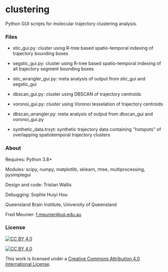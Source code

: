 # clustering
Python GUI scripts for molecular trajectory clustering analysis.

### Files
* stic_gui.py: cluster using R-tree based spatio-temporal indexing of trajectory bounding boxes

* segstic_gui.py: cluster using R-tree based spatio-temporal indexing of all trajectory segment bounding boxes

* stic_wrangler_gui.py: meta analysis of output from stic_gui and segstic_gui

* dbscan_gui.py: cluster using DBSCAN of trajectory centroids

* voronoi_gui.py: cluster using Voronoi tesselation of trajectory centroids

* dbscan_wrangler.py: meta analysis of output from dbscan_gui and voronoi_gui.py

* synthetic_data.trxyt: synthetic trajectory data containing "hotspots" of overlapping spatiotemporal trajectory clusters


### About

Requires: Python 3.8+

Modules: scipy, numpy, matplotlib, sklearn, rtree, multiprocessing, pysimplegui

Design and code: Tristan Wallis

Debugging: Sophie Huiyi Hou

Queensland Brain Institute, University of Queensland

Fred Meunier: f.meunier@uq.edu.au


### License

[![CC BY 4.0][cc-by-shield]][cc-by]

[![CC BY 4.0][cc-by-image]][cc-by]

This work is licensed under a
[Creative Commons Attribution 4.0 International License][cc-by].

[cc-by]: http://creativecommons.org/licenses/by/4.0/

[cc-by-shield]: https://img.shields.io/badge/License-CC%20BY%204.0-lightgrey.svg

[cc-by-image]: https://i.creativecommons.org/l/by/4.0/88x31.png

